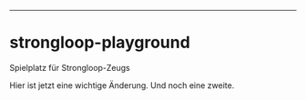 ----------
# strongloop-playground #

Spielplatz für Strongloop-Zeugs

Hier ist jetzt eine wichtige Änderung. Und noch eine zweite.
